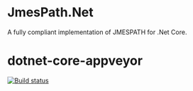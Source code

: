 # JmesPath.Net
A fully compliant implementation of JMESPATH for .Net Core.

# dotnet-core-appveyor
[![Build status](https://ci.appveyor.com/api/projects/status/va3p48ufrj0pxl1t/branch/master?svg=true)](https://ci.appveyor.com/project/jdevillard/jmespath-net/branch/master)
 
